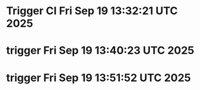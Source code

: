 # Trigger CI Fri Sep 19 13:32:21 UTC 2025
# trigger Fri Sep 19 13:40:23 UTC 2025
# trigger Fri Sep 19 13:51:52 UTC 2025
